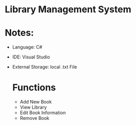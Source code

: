 # Library Management System
 # Notes:
- Language: C#
- IDE: Visual Studio
- External Storage: local .txt File

  # Functions
  - Add New Book
  - View Library
  - Edit Book Information
  - Remove Book
